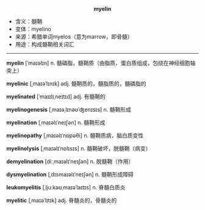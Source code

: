 
**<center>myelin</center>**

- <span class="definition">含义：髓鞘</span>
- <span class="definition">变体：myelino</span>
- <span class="definition">来源：希腊单词myelos（意为marrow，即骨髓）</span>
- <span class="definition">用途：构成髓鞘相关词汇</span>


---


<span class="vocabulary">**myelin**</span> [ˈmaɪəlɪn] n. 髓磷脂，髓鞘质（由脂质、蛋白质组成，包绕在神经细胞轴突上）

<span class="vocabulary">**myelinic**</span> [ˌmaɪəˈlɪnɪk] adj. 髓鞘质的，髓脂质的，髓磷脂的

<span class="vocabulary">**myelinated**</span> [ˈmaɪɪlɪˌneɪtɪd] adj. 有髓鞘的

<span class="vocabulary">**myelinogenesis**</span> [ˌmaɪəˌlɪnəʊˈʤenɪsɪs] n. 髓鞘形成

<span class="vocabulary">**myelination**</span> [ˌmaɪəlɪˈneɪʃən] n. 髓鞘形成

<span class="vocabulary">**myelinopathy**</span> [ˌmaɪəlɪˈnɒpəθi] n. 髓鞘质病，脑白质变性

<span class="vocabulary">**myelinolysis**</span> [ˌmaɪəlɪˈnɒlɪsɪs] n. 髓鞘破坏，脱髓鞘（病变）

<span class="vocabulary">**demyelination**</span> [diːˌmaɪəlɪˈneɪʃən] n. 脱髓鞘（作用）

<span class="vocabulary">**dysmyelination**</span> [ˌdɪsmaɪəlɪˈneɪʃən] n. 髓鞘形成障碍

<span class="vocabulary">**leukomyelitis**</span> [ˌlju:kəʊˌmaɪəˈlaɪtɪs] n. 脊髓白质炎

<span class="vocabulary">**myelitic**</span> [ˌmaɪəˈlɪtɪk] adj. 脊髓炎的，骨髓炎的
